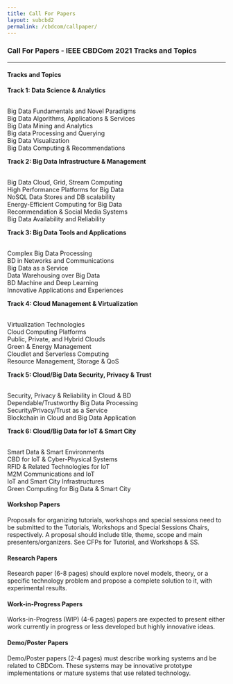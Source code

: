 ```yaml
---
title: Call For Papers
layout: subcbd2
permalink: /cbdcom/callpaper/
---
```

<h3>Call For Papers - IEEE CBDCom 2021 Tracks and Topics</h3>

<hr/>
<h4>Tracks and Topics</h4>
<p>
<b>Track 1: Data Science & Analytics
  </b></p>

 <br/>Big Data Fundamentals and Novel Paradigms
 <br/>Big Data Algorithms, Applications & Services
 <br/>Big Data Mining and Analytics
 <br/>Big data Processing and Querying
 <br/>Big Data Visualization
 <br/>Big Data Computing & Recommendations
<p>
<b>Track 2: Big Data Infrastructure & Management
  </b></p>

 <br/>Big Data Cloud, Grid, Stream Computing
 <br/>High Performance Platforms for Big Data
 <br/>NoSQL Data Stores and DB scalability
 <br/>Energy-Efficient Computing for Big Data
 <br/>Recommendation & Social Media Systems
 <br/>Big Data Availability and Reliability
<p>
<b>Track 3: Big Data Tools and Applications
 </b></p>

 <br/> Complex Big Data Processing
 <br/>BD in Networks and Communications
 <br/>Big Data as a Service
 <br/>Data Warehousing over Big Data
 <br/>BD Machine and Deep Learning
<br/> Innovative Applications and Experiences
<p>
<b>Track 4: Cloud Management & Virtualization
 </b></p>

 <br/> Virtualization Technologies
 <br/>Cloud Computing Platforms
 <br/>Public, Private, and Hybrid Clouds
 <br/>Green & Energy Management
 <br/>Cloudlet and Serverless Computing
 <br/>Resource Management, Storage & QoS
<p>
<b>Track 5: Cloud/Big Data Security, Privacy & Trust
 </b></p>

 <br/> Security, Privacy & Reliability in Cloud & BD
 <br/>Dependable/Trustworthy Big Data Processing
 <br/>Security/Privacy/Trust as a Service
 <br/>Blockchain in Cloud and Big Data Application
<p>
<b>Track 6: Cloud/Big Data for IoT & Smart City
 </b></p>

 <br/> Smart Data & Smart Environments
 <br/>CBD for IoT & Cyber-Physical Systems
 <br/>RFID & Related Technologies for IoT
 <br/>M2M Communications and IoT
<br/> IoT and Smart City Infrastructures
 <br/>Green Computing for Big Data & Smart City
 <br/>
<h4>Workshop Papers</h4>
<p>Proposals for organizing tutorials, workshops and special sessions need to be submitted to the Tutorials, Workshops and Special Sessions Chairs, respectively. A proposal should include title, theme, scope and main presenters/organizers. See CFPs for Tutorial, and Workshops & SS. 
</p><h4>Research Papers</h4>
<p>Research paper (6-8 pages) should explore novel models, theory, or a specific technology problem and propose a complete solution to it, with experimental results.
</p><h4>Work-in-Progress Papers</h4>
<p>Works-in-Progress (WIP) (4-6 pages) papers are expected to present either work currently in progress or less developed but highly innovative ideas.
</p><h4>Demo/Poster Papers</h4>
<p>Demo/Poster papers (2-4 pages) must describe working systems and be related to CBDCom. These systems may be innovative prototype implementations or mature systems that use related technology.

</p>
